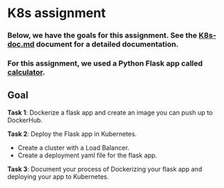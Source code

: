 # K8s assignment
### Below, we have the goals for this assignment. See the [K8s-doc.md]() document for a detailed documentation.
### For this assignment, we used a Python Flask app called [calculator](https://github.com/ibrahima1289/calculator).

## Goal

**Task 1**: Dockerize a flask app and create an image you can push up to DockerHub.
 
**Task 2**: Deploy the Flask app in Kubernetes.

 * Create a cluster with a Load Balancer.
 * Create a deployment yaml file for the flask app.

**Task 3**: Document your process of Dockerizing your flask app and deploying your app to Kubernetes.
